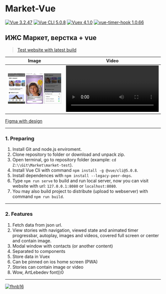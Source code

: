 # Market-Vue

[![Vue 3.2.47](https://img.shields.io/badge/Vue-3.2.47-1f75fe.svg?style=flat&labelColor=2e3943)](https://vuejs.org/guide/)
[![Vue CLI 5.0.8](https://img.shields.io/badge/Vue_CLI-5.0.8-1f75fe.svg?style=flat&labelColor=2e3943)](https://cli.vuejs.org/)
[![Vuex 4.1.0](https://img.shields.io/badge/Vuex-4.1.0-1f75fe.svg?style=flat&labelColor=2e3943)](https://v4.vuex.vuejs.org/)
[![vue-timer-hook 1.0.66](https://img.shields.io/badge/vue--timer--hook-1.0.66-1f75fe.svg?style=flat&labelColor=2e3943)](https://github.com/riderx/vue-timer-hook)

## ИЖС Маркет, верстка + vue

> [Test website with latest build](https://test.fhnb.ru/market/)

| Image | Video |
|---|---|
| ![Preview image](images/preview.png) | <video src="https://user-images.githubusercontent.com/1816594/227786048-25ead16b-3bc6-4a64-a146-7cc1ec0fa041.mp4"></video> |


[Figma with design](https://www.figma.com/file/ce7zEQ3laKltkxKZRC1ist/%D0%98%D0%96%D0%A1-%7C-App?node-id=9302%3A4846&t=edX0o7lOmBQKzUHq-1)

---
### 1. Preparing

  1. Install Git and node.js enviroment.
  2. Clone repository to folder or download and unpack zip.
  3. Open terminal, go to repository folder (example: `cd Z:\\Git\Market\market-test`).
  4. Install Vue Cli with command `npm install -g @vue/cli@5.0.8`.
  5. Install dependences with `npm install --legacy-peer-deps`.
  6. Type `npm run serve` to build and run local server, now you can visit website with url: `127.0.0.1:8080` or `localhost:8080`.
  7. You may also build project to distribute (upload to webserver) with command `npm run build`.

---
### 2. Features

  1. Fetch data from json url.
  2. View stories with navigation, viewed state and animated timer progressbar, autoplay, images and videos, covered full screen or center and contain image.
  3. Modal window with contacts (or another content)
  4. Separated to components
  5. Store data in Vuex
  6. Can be pinned on ios home screen (PWA)
  7. Stories can contain image or video
  8. Wow, ArtLebedev font))0

---

  [![fhnb16](https://img.shields.io/badge/Made_by_fhnb16-march_2023-dcbef0.svg?style=flat&labelColor=1a2026)](https://fhnb.ru/)
